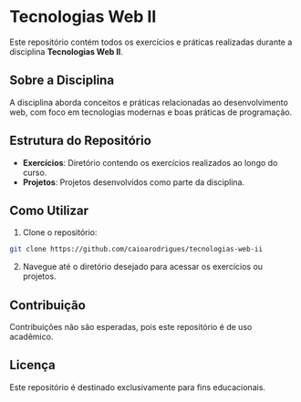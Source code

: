 # Tecnologias Web II

Este repositório contém todos os exercícios e práticas realizadas durante a disciplina **Tecnologias Web II**. 

## Sobre a Disciplina

A disciplina aborda conceitos e práticas relacionadas ao desenvolvimento web, com foco em tecnologias modernas e boas práticas de programação.

## Estrutura do Repositório

- **Exercícios**: Diretório contendo os exercícios realizados ao longo do curso.
- **Projetos**: Projetos desenvolvidos como parte da disciplina.

## Como Utilizar

1. Clone o repositório:
  ```bash
  git clone https://github.com/caioarodrigues/tecnologias-web-ii
  ```
2. Navegue até o diretório desejado para acessar os exercícios ou projetos.

## Contribuição

Contribuições não são esperadas, pois este repositório é de uso acadêmico.

## Licença

Este repositório é destinado exclusivamente para fins educacionais.